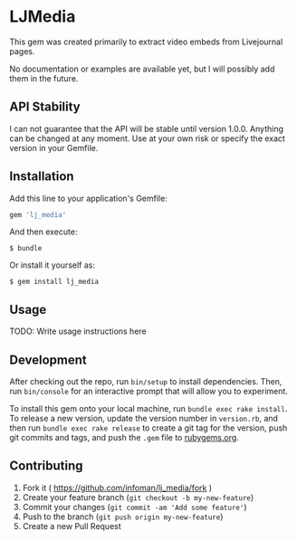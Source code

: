 # LJMedia

This gem was created primarily to extract video embeds from Livejournal pages.

No documentation or examples are available yet, but I will possibly add them in the future.

## API Stability

I can not guarantee that the API will be stable until version 1.0.0. Anything can be changed
at any moment. Use at your own risk or specify the exact version in your Gemfile.

## Installation

Add this line to your application's Gemfile:

```ruby
gem 'lj_media'
```

And then execute:

    $ bundle

Or install it yourself as:

    $ gem install lj_media

## Usage

TODO: Write usage instructions here

## Development

After checking out the repo, run `bin/setup` to install dependencies. Then, run `bin/console` for an interactive prompt that will allow you to experiment.

To install this gem onto your local machine, run `bundle exec rake install`. To release a new version, update the version number in `version.rb`, and then run `bundle exec rake release` to create a git tag for the version, push git commits and tags, and push the `.gem` file to [rubygems.org](https://rubygems.org).

## Contributing

1. Fork it ( https://github.com/infoman/lj_media/fork )
2. Create your feature branch (`git checkout -b my-new-feature`)
3. Commit your changes (`git commit -am 'Add some feature'`)
4. Push to the branch (`git push origin my-new-feature`)
5. Create a new Pull Request
